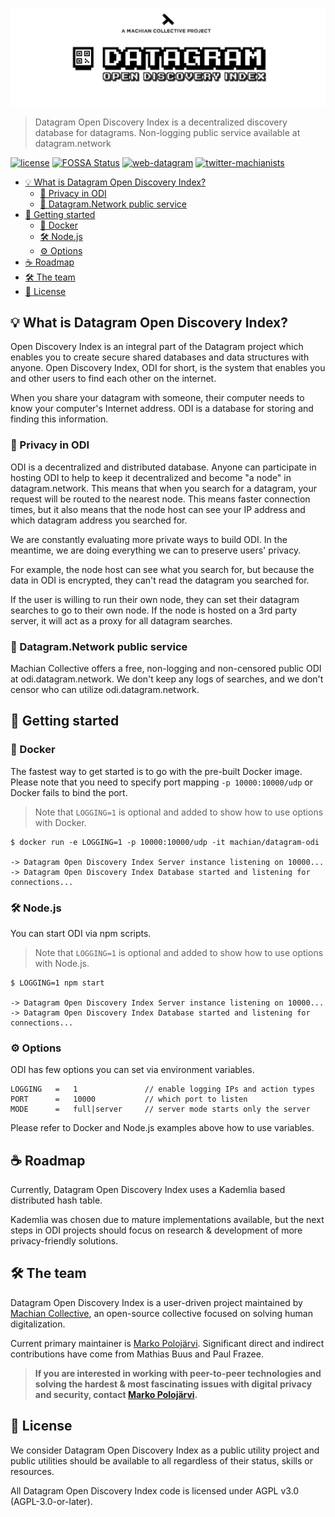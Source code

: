 ![Datagram Open Discovery Index](media/header.png)
> Datagram Open Discovery Index is a decentralized discovery database for datagrams. Non-logging public service available at datagram.network

[![license](https://img.shields.io/badge/license-AGPL_3.0-brightgreen.svg)](LICENSE) [![FOSSA Status](https://app.fossa.io/api/projects/git%2Bgithub.com%2Fmachianists%2Fdatagram-odi.svg?type=shield)](https://app.fossa.io/projects/git%2Bgithub.com%2Fmachianists%2Fdatagram-odi?ref=badge_shield) [![web-datagram](https://img.shields.io/badge/web-datagramjs.com-blue.svg)](https://datagramjs.com) [![twitter-machianists](https://img.shields.io/badge/twitter-@machianists-blue.svg)](https://twitter.com/machianists)

- [💡 What is Datagram Open Discovery Index?](#-what-is-datagram-open-discovery-index)
  - [👀 Privacy in ODI](#-privacy-in-odi)
  - [📡 Datagram.Network public service](#-datagramnetwork-public-service)
- [🔌 Getting started](#-getting-started)
  - [🐳 Docker](#-docker)
  - [🛠 Node.js](#-nodejs)
  - [⚙️ Options](#️-options)
- [☕️ Roadmap](#️-roadmap)
- [🛠 The team](#-the-team)
- [📝 License](#-license)

## 💡 What is Datagram Open Discovery Index?
Open Discovery Index is an integral part of the Datagram project which enables you to create secure shared databases and data structures with anyone. Open Discovery Index, ODI for short, is the system that enables you and other users to find each other on the internet.

When you share your datagram with someone, their computer needs to know your computer's Internet address. ODI is a database for storing and finding this information.

### 👀 Privacy in ODI
ODI is a decentralized and distributed database. Anyone can participate in hosting ODI to help to keep it decentralized and become "a node" in datagram.network. This means that when you search for a datagram, your request will be routed to the nearest node. This means faster connection times, but it also means that the node host can see your IP address and which datagram address you searched for.

We are constantly evaluating more private ways to build ODI. In the meantime, we are doing everything we can to preserve users' privacy.

For example, the node host can see what you search for, but because the data in ODI is encrypted, they can't read the datagram you searched for.

If the user is willing to run their own node, they can set their datagram searches to go to their own node. If the node is hosted on a 3rd party server, it will act as a proxy for all datagram searches.

### 📡 Datagram.Network public service
Machian Collective offers a free, non-logging and non-censored public ODI at odi.datagram.network. We don't keep any logs of searches, and we don't censor who can utilize odi.datagram.network.

## 🔌 Getting started
### 🐳 Docker
The fastest way to get started is to go with the pre-built Docker image. Please note that you need to specify port mapping `-p 10000:10000/udp` or Docker fails to bind the port.

> Note that `LOGGING=1` is optional and added to show how to use options with Docker.

```shell
$ docker run -e LOGGING=1 -p 10000:10000/udp -it machian/datagram-odi

-> Datagram Open Discovery Index Server instance listening on 10000...
-> Datagram Open Discovery Index Database started and listening for connections...
```

### 🛠 Node.js
You can start ODI via npm scripts.

> Note that `LOGGING=1` is optional and added to show how to use options with Node.js.
> 
```shell
$ LOGGING=1 npm start

-> Datagram Open Discovery Index Server instance listening on 10000...
-> Datagram Open Discovery Index Database started and listening for connections...
```

### ⚙️ Options
ODI has few options you can set via environment variables.

```
LOGGING   =   1               // enable logging IPs and action types
PORT      =   10000           // which port to listen
MODE      =   full|server     // server mode starts only the server
```

Please refer to Docker and Node.js examples above how to use variables.

## ☕️ Roadmap
Currently, Datagram Open Discovery Index uses a Kademlia based distributed hash table.

Kademlia was chosen due to mature implementations available, but the next steps in ODI projects should focus on research & development of more privacy-friendly solutions.

## 🛠 The team

Datagram Open Discovery Index is a user-driven project maintained by [Machian Collective](https://machian.com), an open-source collective focused on solving human digitalization.

Current primary maintainer is [Marko Polojärvi](https://twitter.com/markopolojarvi). Significant direct and indirect contributions have come from Mathias Buus and Paul Frazee.

> **If you are interested in working with peer-to-peer technologies and solving the hardest & most fascinating issues with digital privacy and security, contact [Marko Polojärvi](https://twitter.com/markopolojarvi).**


## 📝 License

We consider Datagram Open Discovery Index as a public utility project and public utilities should be available to all regardless of their status, skills or resources.

All Datagram Open Discovery Index code is licensed under AGPL v3.0 (AGPL-3.0-or-later).